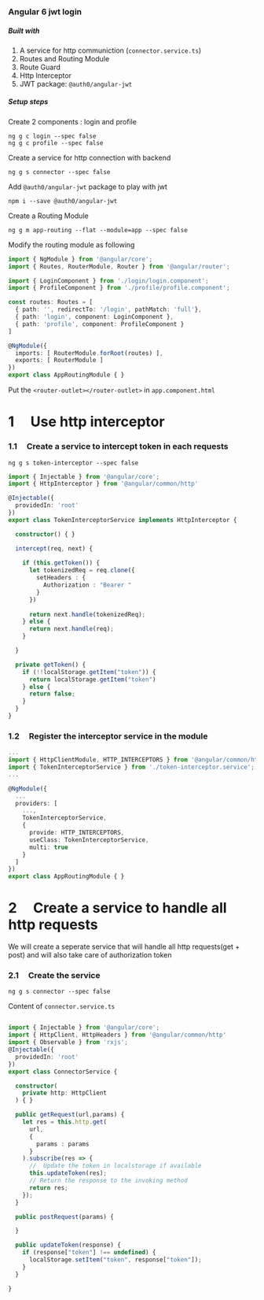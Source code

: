 ### Angular 6 jwt login

##### Built with
1) A service for http communiction (`connector.service.ts`)
2) Routes and Routing Module 
3) Route Guard
4) Http Interceptor
5) JWT package: `@auth0/angular-jwt`

##### Setup steps

Create 2 components : login and profile
```
ng g c login --spec false
ng g c profile --spec false
```
Create a service for http connection with backend
```
ng g s connector --spec false
```
Add `@auth0/angular-jwt` package to play with jwt
```
npm i --save @auth0/angular-jwt
```
Create a Routing Module
```
ng g m app-routing --flat --module=app --spec false
```
Modify the routing module as following
```typescript
import { NgModule } from '@angular/core';
import { Routes, RouterModule, Router } from '@angular/router';

import { LoginComponent } from './login/login.component';
import { ProfileComponent } from './profile/profile.component';

const routes: Routes = [
  { path: '', redirectTo: '/login', pathMatch: 'full'},
  { path: 'login', component: LoginComponent },
  { path: 'profile', component: ProfileComponent }
]

@NgModule({
  imports: [ RouterModule.forRoot(routes) ],
  exports: [ RouterModule ]
})
export class AppRoutingModule { }

```
Put the `<router-outlet></router-outlet>` in `app.component.html`


# 1  &nbsp;  &nbsp; Use http interceptor

### 1.1  &nbsp;  &nbsp; Create a service to intercept token in each requests

```
ng g s token-interceptor --spec false
```

```typescript
import { Injectable } from '@angular/core';
import { HttpInterceptor } from '@angular/common/http'

@Injectable({
  providedIn: 'root'
})
export class TokenInterceptorService implements HttpInterceptor {

  constructor() { }

  intercept(req, next) {
    
    if (this.getToken()) {
      let tokenizedReq = req.clone({
        setHeaders : {
          Authorization : "Bearer "
        }
      })
  
      return next.handle(tokenizedReq);
    } else {
      return next.handle(req);
    }

  }

  private getToken() {
    if (!!localStorage.getItem("token")) {
      return localStorage.getItem("token")
    } else {
      return false;
    }
  }
}
```
### 1.2   &nbsp;  &nbsp; Register the interceptor service in the module

```typescript
...
import { HttpClientModule, HTTP_INTERCEPTORS } from '@angular/common/http';
import { TokenInterceptorService } from './token-interceptor.service';
...

@NgModule({
  ...
  providers: [
    ...,
    TokenInterceptorService, 
    {
      provide: HTTP_INTERCEPTORS,
      useClass: TokenInterceptorService,
      multi: true
    }
  ]
})
export class AppRoutingModule { }

```


# 2  &nbsp;  &nbsp; Create a service to handle all http requests

We will create a seperate service that will handle all http requests(get + post) and will also take care of authorization token

### 2.1  &nbsp;  &nbsp; Create the service

```
ng g s connector --spec false
```
Content of `connector.service.ts`

```typescript

import { Injectable } from '@angular/core';
import { HttpClient, HttpHeaders } from '@angular/common/http'
import { Observable } from 'rxjs';
@Injectable({
  providedIn: 'root'
})
export class ConnectorService {

  constructor(
    private http: HttpClient
  ) { }

  public getRequest(url,params) {
    let res = this.http.get(
      url,
      {
        params : params
      }
    ).subscribe(res => {
      //  Update the token in localstorage if available
      this.updateToken(res);
      // Return the response to the invoking method
      return res;
    });
  }

  public postRequest(params) {

  }

  public updateToken(response) {
    if (response["token"] !== undefined) {
      localStorage.setItem("token", response["token"]);
    }
  }

}



```
